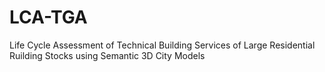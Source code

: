 # LCA-TGA
Life Cycle Assessment of Technical Building Services of Large Residential Ruilding Stocks using Semantic 3D City Models
